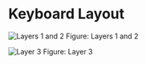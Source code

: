 # Keyboard Layout

![Layers 1 and 2](layer-1.png)
Figure: Layers 1 and 2 

![Layer 3](layer-3.png)
Figure: Layer 3

